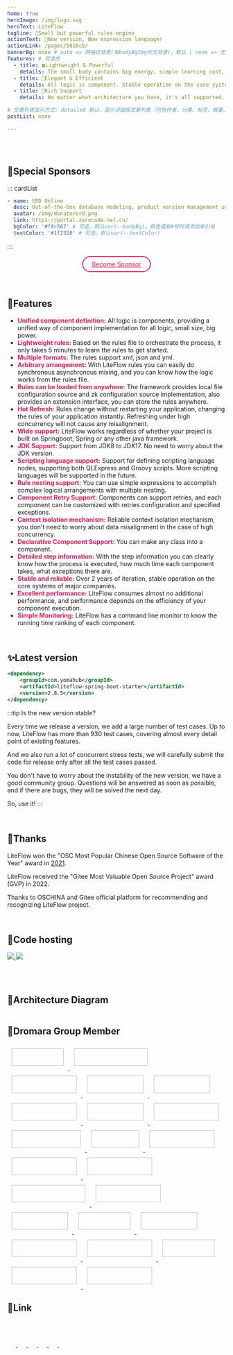 ```yaml
---
home: true
heroImage: /img/logo.svg
heroText: LiteFlow
tagline: 🚀Small but powerful rules engine
actionText: 🧩New version, New expression language!
actionLink: /pages/5816c5/
bannerBg: none # auto => 网格纹背景(有bodyBgImg时无背景)，默认 | none => 无 | '大图地址' | background: 自定义背景样式       提示：如发现文本颜色不适应你的背景时可以到palette.styl修改$bannerTextColor变量
features: # 可选的
  - title: 🍀Lightweight & Powerful
    details: The small body contains big energy, simple learning cost, a few minutes to get started. It can accomplish complex rule orchestration.
  - title: 🌸Elegant & Efficient
    details: All logic is component. Stable operation on the core systems of major companies with excellent performance.
  - title: 🌼Rich Support
    details: No matter what architecture you have, it's all supported. Rich features, including hot refresh, nested rules, external storage, etc.

# 文章列表显示方式: detailed 默认，显示详细版文章列表（包括作者、分类、标签、摘要、分页等）| simple => 显示简约版文章列表（仅标题和日期）| none 不显示文章列表
postList: none

---
```


<Notice :data="$frontmatter.notices"/>

<br/><br/>

## 🌈Special Sponsors

::: cardList
```yaml
- name: ERD Online
  desc: Out-of-the-box database modeling, product version management software.
  avatar: /img/donate/erd.png
  link: https://portal.zerocode.net.cn/
  bgColor: '#f8c567' # 可选，默认var(--bodyBg)。颜色值有#号时请添加单引号
  textColor: '#1f2328' # 可选，默认var(--textColor)

```
:::
<br/>

<p align="center">
  <a class="become-sponsor" href="/pages/fb599d/">Become Sponsor</a>
</p>

<style>
.become-sponsor{
  padding: 8px 20px;
  display: inline-block;
  color: #E01E5A;
  border-radius: 30px;
  box-sizing: border-box;
  border: 2px solid #E01E5A;
}
</style>

<br/>

## 🍬Features
* **<font color=#E01E5A>Unified component definition:</font>** All logic is components, providing a unified way of component implementation for all logic, small size, big power.
* **<font color=#E01E5A>Lightweight rules:</font>** Based on the rules file to orchestrate the process, it only takes 5 minutes to learn the rules to get started.
* **<font color=#E01E5A>Multiple formats:</font>** The rules support xml, json and yml.
* **<font color=#E01E5A>Arbitrary arrangement:</font>** With LiteFlow rules you can easily do synchronous asynchronous mixing, and you can know how the logic works from the rules file.
* **<font color=#E01E5A>Rules can be loaded from anywhere:</font>** The framework provides local file configuration source and zk configuration source implementation, also provides an extension interface, you can store the rules anywhere.
* **<font color=#E01E5A>Hot Refresh:</font>** Rules change without restarting your application, changing the rules of your application instantly. Refreshing under high concurrency will not cause any misalignment.
* **<font color=#E01E5A>Wide support:</font>** LiteFlow works regardless of whether your project is built on Springboot, Spring or any other java framework.
* **<font color=#E01E5A>JDK Support:</font>** Support from JDK8 to JDK17. No need to worry about the JDK version.
* **<font color=#E01E5A>Scripting language support:</font>** Support for defining scripting language nodes, supporting both QLExpress and Groovy scripts. More scripting languages will be supported in the future.
* **<font color=#E01E5A>Rule nesting support:</font>** You can use simple expressions to accomplish complex logical arrangements with multiple nesting.
* **<font color=#E01E5A>Component Retry Support:</font>** Components can support retries, and each component can be customized with retries configuration and specified exceptions.
* **<font color=#E01E5A>Context isolation mechanism:</font>** Reliable context isolation mechanism, you don't need to worry about data misalignment in the case of high concurrency.
* **<font color=#E01E5A>Declarative Component Support:</font>** You can make any class into a component.
* **<font color=#E01E5A>Detailed step information:</font>** With the step information you can clearly know how the process is executed, how much time each component takes, what exceptions there are.
* **<font color=#E01E5A>Stable and reliable:</font>** Over 2 years of iteration, stable operation on the core systems of major companies.
* **<font color=#E01E5A>Excellent performance:</font>** LiteFlow consumes almost no additional performance, and performance depends on the efficiency of your component execution.
* **<font color=#E01E5A>Simple Monitoring:</font>** LiteFlow has a command line monitor to know the running time ranking of each component.

<br/>

## ✨Latest version

```xml
<dependency>
    <groupId>com.yomahub</groupId>
    <artifactId>liteflow-spring-boot-starter</artifactId>
    <version>2.8.5</version>
</dependency>
```

:::tip Is the new version stable?

Every time we release a version, we add a large number of test cases. Up to now, LiteFlow has more than 930 test cases, covering almost every detail point of existing features.

And we also run a lot of concurrent stress tests, we will carefully submit the code for release only after all the test cases passed.

You don't have to worry about the instability of the new version, we have a good community group. Questions will be answered as soon as possible, and if there are bugs, they will be solved the next day.

So, use it!
:::

<br/>

## 🎉Thanks

LiteFlow won the "OSC Most Popular Chinese Open Source Software of the Year" award in [2021](https://www.oschina.net/project/top_cn_2021).

LiteFlow received the "Gitee Most Valuable Open Source Project" award (GVP) in 2022.

Thanks to OSCHINA and Gitee official platform for recommending and recognizing LiteFlow project.

<br/>

## 🏡Code hosting

<a href='https://gitee.com/dromara/liteFlow' target="_blank">
    <img class="no-zoom" src="https://img.shields.io/badge/Gitee-red?logo=gitee&logoColor=white&style=for-the-badge"/>
</a>

<a href="https://github.com/dromara/liteflow" target="_blank">
    <img class="no-zoom" src="https://img.shields.io/badge/Github-blue?logo=github&logoColor=white&style=for-the-badge"/>
</a>

<br/><br/>

## 🍭Architecture Diagram

<img :src="$withBase('/img/arch.png')" style="zoom: 120%" class="no-zoom">

<br/>

## 🐳Dromara Group Member
<span style="width: 150px;text-align: left">
    <a href="https://gitee.com/dromara/TLog" target="_blank">
        <img :src="$withBase('/img/dromara/tlog-logo.png')" class="no-zoom" style="height:40px;width:120px;margin: 10px;">
    </a>
</span>
<span style="width: 150px;text-align: left">
    <a href="https://gitee.com/dromara/liteFlow" target="_blank">
        <img :src="$withBase('/img/dromara/liteflow-logo.png')" class="no-zoom" style="height:40px;width:170px;margin: 10px;">
    </a>
</span>
<span style="width: 150px;text-align: left">
    <a href="https://gitee.com/dromara/hutool" target="_blank">
        <img :src="$withBase('/img/dromara/hutool-logo.png')" class="no-zoom" style="height:40px;width:150px;margin: 10px;">
    </a>
</span>
<span style="width: 150px;text-align: left">
    <a href="https://gitee.com/dromara/sa-token" target="_blank">
        <img :src="$withBase('/img/dromara/satoken-logo.png')" class="no-zoom" style="height:40px;width:130px;margin: 10px;">
    </a>
</span>
<span style="width: 150px;text-align: left">
    <a href="https://gitee.com/dromara/hmily" target="_blank">
        <img :src="$withBase('/img/dromara/hmily-logo.png')" class="no-zoom" style="height:40px;width:130px;margin: 10px;">
    </a>
</span>
<span style="width: 150px;text-align: left">
    <a href="https://gitee.com/dromara/Raincat" target="_blank">
        <img :src="$withBase('/img/dromara/raincat-logo.png')" class="no-zoom" style="height:40px;width:150px;margin: 10px;">
    </a>
</span>
<span style="width: 150px;text-align: left">
    <a href="https://gitee.com/dromara/myth" target="_blank">
        <img :src="$withBase('/img/dromara/myth-logo.png')" class="no-zoom" style="height:40px;width:130px;margin: 10px;">
    </a>
</span>
<span style="width: 150px;text-align: left">
    <a href="https://gitee.com/dromara/hertzbeat" target="_blank">
        <img :src="$withBase('/img/dromara/hertzbeat-logo.png')" class="no-zoom" style="height:40px;width:150px;margin: 10px;">
    </a>
</span>
<span style="width: 150px;text-align: left">
    <a href="https://gitee.com/dromara/forest" target="_blank">
        <img :src="$withBase('/img/dromara/forest-logo.png')" class="no-zoom" style="height:40px;width:160px;margin: 10px;">
    </a>
</span>
<span style="width: 150px;text-align: left">
    <a href="https://jpom.top" target="_blank">
        <img :src="$withBase('/img/dromara/jpom-logo.png')" class="no-zoom" style="height:40px;width:110px;margin: 10px;">
    </a>
</span>
<span style="width: 150px;text-align: left">
    <a href="https://gitee.com/dromara/sureness" target="_blank">
        <img :src="$withBase('/img/dromara/sureness-logo.png')" class="no-zoom" style="height:40px;width:150px;margin: 10px;">
    </a>
</span>
<span style="width: 150px;text-align: left">
    <a href="https://gitee.com/dromara/easy-es" target="_blank">
        <img :src="$withBase('/img/dromara/ee-logo.png')" class="no-zoom" style="height:40px;width:150px;margin: 10px;">
    </a>
</span>
<span style="width: 150px;text-align: left">
    <a href="https://gitee.com/dromara/northstar" target="_blank">
        <img :src="$withBase('/img/dromara/northstar-logo.png')" class="no-zoom" style="height:40px;width:150px;margin: 10px;">
    </a>
</span>
<span style="width: 150px;text-align: left">
    <a href="https://gitee.com/dromara/fast-request" target="_blank">
        <img :src="$withBase('/img/dromara/fastrequest-logo.png')" class="no-zoom" style="height:40px;width:170px;margin: 10px;">
    </a>
</span>
<span style="width: 150px;text-align: left">
    <a href="https://gitee.com/dromara/dynamic-tp" target="_blank">
        <img :src="$withBase('/img/dromara/dynamictp-logo.png')" class="no-zoom" style="height:40px;width:150px;margin: 10px;">
    </a>
</span>
<span style="width: 150px;text-align: left">
    <a href="https://gitee.com/dromara/mendmix" target="_blank">
        <img :src="$withBase('/img/dromara/mendmix-logo.png')" class="no-zoom" style="height:40px;width:130px;margin: 10px;">
    </a>
</span>
<span style="width: 150px;text-align: left">
    <a href="https://gitee.com/dromara/cubic" target="_blank">
        <img :src="$withBase('/img/dromara/cubic-logo.png')" class="no-zoom" style="height:40px;width:120px;margin: 10px;">
    </a>
</span>
<span style="width: 150px;text-align: left">
    <a href="https://gitee.com/dromara/koalas-rpc" target="_blank">
        <img :src="$withBase('/img/dromara/koalas-logo.png')" class="no-zoom" style="height:40px;width:130px;margin: 10px;">
    </a>
</span>
<span style="width: 150px;text-align: left">
    <a href="https://gitee.com/dromara/MaxKey" target="_blank">
        <img :src="$withBase('/img/dromara/maxkey-logo.png')" class="no-zoom" style="height:40px;width:150px;margin: 10px;">
    </a>
</span>
<span style="width: 150px;text-align: left">
    <a href="https://gitee.com/dromara/gobrs-async" target="_blank">
        <img :src="$withBase('/img/dromara/gobrsasync-logo.png')" class="no-zoom" style="height:40px;width:150px;margin: 10px;">
    </a>
</span>
<span style="width: 150px;text-align: left">
    <a href="https://gitee.com/dromara/x-easypdf" target="_blank">
        <img :src="$withBase('/img/dromara/xeasypdf-logo.png')" class="no-zoom" style="height:40px;width:120px;margin: 10px;">
    </a>
</span>
<span style="width: 150px;text-align: left">
    <a href="https://gitee.com/dromara/image-combiner" target="_blank">
        <img :src="$withBase('/img/dromara/imagecombiner-logo.png')" class="no-zoom" style="height:40px;width:150px;margin: 10px;">
    </a>
</span>
<span style="width: 150px;text-align: left">
    <a href="https://gitee.com/dromara/dante-cloud" target="_blank">
        <img :src="$withBase('/img/dromara/dantecloud-logo.png')" class="no-zoom" style="height:40px;width:150px;margin: 10px;">
    </a>
</span>

<br/>

## 🧲Link
<span style="width: 150px;flex:1;text-align: left">
    <a href="https://gitee.com" target="_blank">
        <img :src="$withBase('/img/link/gitee-logo.png')" class="no-zoom" style="height:40px;max-width:150px;margin: 10px;">
    </a>
</span>
<span style="width: 150px;text-align: left">
    <a href="https://www.oschina.net" target="_blank">
        <img :src="$withBase('/img/link/oschina-logo.png')" class="no-zoom" style="height:40px;max-width:150px;margin: 10px;">
    </a>
</span>
<span style="width: 150px;text-align: left">
    <a href="http://www.layui-vue.com/zh-CN/index" target="_blank">
        <img :src="$withBase('/img/link/layui-vue.png')" class="no-zoom" style="height:40px;max-width:150px;margin: 10px;">
    </a>
</span>
<span style="width: 150px;text-align: left">
    <a href="https://github.com/opengoofy/hippo4j" target="_blank">
        <img :src="$withBase('/img/link/hippo4j.png')" class="no-zoom" style="height:40px;max-width:150px;margin: 10px;">
    </a>
</span>
<span style="width: 150px;text-align: left">
    <a href="http://www.pearadmin.com/" target="_blank">
        <img :src="$withBase('/img/link/pearAdmin-logo.png')" class="no-zoom" style="height:40px;max-width:150px;margin: 10px;">
    </a>
</span>
<span style="width: 150px;text-align: left">
    <a href="https://gitee.com/dotnetchina" target="_blank">
        <img :src="$withBase('/img/link/dotnet-china-logo.png')" class="no-zoom" style="height:40px;max-width:150px;margin: 10px;">
    </a>
</span>

<br/>

<!-- AD -->
<div class="wwads-cn wwads-horizontal page-wwads" data-id="129"></div>
<style>
  .page-wwads{
    width:100%!important;
    min-height: 0;
    margin: 0;
  }
  .page-wwads .wwads-img img{
    width:80px!important;
  }
  .page-wwads .wwads-poweredby{
    width: 40px;
    position: absolute;
    right: 25px;
    bottom: 3px;
  }
  .wwads-content .wwads-text, .page-wwads .wwads-text{
    height: 100%;
    padding-top: 5px;
    display: block;
  }
</style>